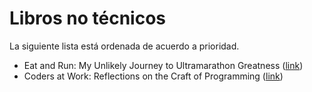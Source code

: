 Libros no técnicos
==================

La siguiente lista está ordenada de acuerdo a prioridad.

* Eat and Run: My Unlikely Journey to Ultramarathon Greatness ([link](www.amazon.com/Eat-Run-Unlikely-Ultramarathon-Greatness/dp/0547569653))
* Coders at Work: Reflections on the Craft of Programming ([link](http://www.amazon.com/Coders-Work-Reflections-Craft-Programming/dp/1430219483))
